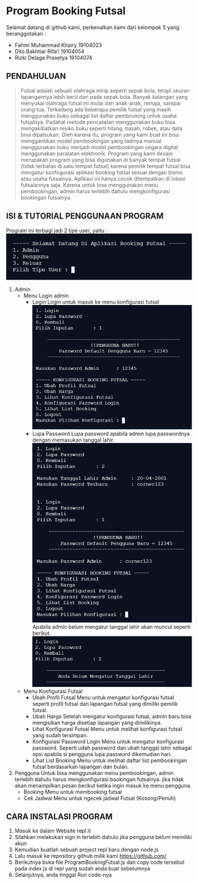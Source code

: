 # Program Booking Futsal


Selamat datang di github kami, perkenalkan kami dari kelompok 5 yang beranggotakan :
* Fahmi Muhammad Khairy     19104023
* Dito Bakhtiar Rifa’i      19104054
* Rizki Delaga Prasetya     19104074

## PENDAHULUAN

> Futsal adalah sebuah olahraga mirip seperti sepak bola, tetapi ukuran lapangannya lebih kecil dari pada sepak bola. Banyak kalangan yang menyukai olahraga futsal ini mulai dari anak-anak, remaja, sampai orang tua.
> Terkadang ada beberapa pemilik futsal yang masih menggunakan buku sebagai list daftar pembooking untuk usaha futsalnya. Padahal metode pencatatan menggunakan buku bisa mengakibatkan resiko buku seperti hilang, basah, robek, atau data bisa dipalsukan.
> Oleh karena itu, program yang kami buat ini bisa menggantikan model pembookingan yang tadinya manual menggunakan buku menjadi model pembookingan segara digital menggunakan peralatan elektronik.
> Program yang kami desain merupakan program yang bisa digunakan di banyak tempat futsal (tidak terbatas di satu tempat futsal) karena pemilik tempat futsal bisa mengatur konfogurasi aplikasi booking futsal sesuai dengan bisnis atau usaha futsalnya.
> Aplikasi ini hanya cocok ditempatkan di lokasi futsalannya saja. Karena untuk bisa menggunakan menu pembookingan, admin harus terlebih dahulu mengkonfigurasi bookingan futsalnya.


## ISI & TUTORIAL PENGGUNAAN PROGRAM
Program ini terbagi jadi 2 tipe user, yaitu :
![Menu Pilih Tipe User](https://raw.githubusercontent.com/RizkiDelaga/TugasBesarPBO-Kelompok5-SE03A/main/img/Menu%20Pilih%20Tipe%20User.png)
1. Admin
    * Menu Login admin
        * Login
            Login untuk masuk ke menu konfigurasi futsal
            ![Login](https://raw.githubusercontent.com/RizkiDelaga/TugasBesarPBO-Kelompok5-SE03A/main/img/Admin/Menu%20Login%20Admin/Login/Login%20Admin.png)
        * Lupa Password
            Lupa password apabila admin lupa passwordnya dengan memasukan tanggal lahir.
            ![Lupa Password](https://raw.githubusercontent.com/RizkiDelaga/TugasBesarPBO-Kelompok5-SE03A/main/img/Admin/Menu%20Login%20Admin/Lupa%20Password/Lupa%20Password.png)
            Apabila admin belum mengatur tanggal lahir akan muncul seperti berikut.
            ![Admin Belum Mengatur Tanggal Lahir](https://github.com/RizkiDelaga/TugasBesarPBO-Kelompok5-SE03A/blob/main/img/Admin/Menu%20Login%20Admin/Lupa%20Password/Lupa%20Password%20-%20Belum%20Mengatur%20Tanggal%20Lahir.png?raw=true)
    * Menu Konfigurasi Futsal
        * Ubah Profil Futsal
            Menu untuk mengatur konfigurasi futsal seperti profil futsal dan lapangan futsal yang dimiliki pemilik futsal.
            ![]()
        * Ubah Harga
            Setelah mengatur konfigurasi futsal, admin baru bisa mengisikan harga disetiap lapangan yang dimilikinya.
            ![]()
        * Lihat Konfigurasi Futsal
            Menu untuk melihat konfigurasi futsal yang sudah tersimpan.
            ![]()
        * Konfigurasi Password Login
            Menu untuk mengatur konfigurasi password. Seperti udah password dan ubah tanggal lahir sebagai opsi apabila si pengguna lupa password dikemudian hari.
            ![]()
        * Lihat List Booking
            Menu untuk melihat daftar list pembookingan futsal berdasarkan lapangan dan bulan.
            ![]()
2. Pengguna
    Untuk bisa menggunakan menu pembookingan, admin terlebih dahulu harus mengkonfigurasi bookingan futsalnya. jika tidak akan menampilkan pesan berikut ketika ingin masuk ke menu pengguna.
    * Booking
        Menu untuk membooking futsal
    * Cek Jadwal
        Menu untuk ngecek jadwal Futsal (Kosong/Penuh)


## CARA INSTALASI PROGRAM

1.	Masuk ke dalam Website repl.it
2.	Silahkan melakukan sign in terlebih dahulu jika pengguna belum memiliki akun
3.	Kemudian buatlah sebuah project repl baru dengan node.js
4.	Lalu masuk ke repository github milik kami https://github.com/
5.	Berikutnya buka file ProgramBookingFutsal.js dan copy code tersebut pada index.js di repl yang sudah anda buat sebelumnya
6.	Selanjutnya, anda tinggal Run code-nya

